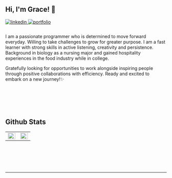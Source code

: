 ## Hi, I'm Grace! 🙂  
  

<a href="https://linkedin.com/in/grace-kim1217" target="_blank">
<img src=https://img.shields.io/badge/linkedin-%231E77B5.svg?&style=for-the-badge&logo=linkedin&logoColor=white alt=linkedin style="margin-bottom: 5px;" />
</a>
<!-- <a href="https://medium.com/@grace941217" target="_blank">
<img src=https://img.shields.io/badge/medium-%23292929.svg?&style=for-the-badge&logo=medium&logoColor=white alt=medium style="margin-bottom: 5px;" />
</a>   -->
<a href="https://gracekim.io" target="_blank">
<img src=https://img.shields.io/badge/portfolio-%231779.svg?&style=for-the-badge&logo=sourcegraph&logoColor=white alt=portfolio style="margin-bottom: 5px;" />
</a>  



###  

I am a passionate programmer who is determined to move forward everyday. Willing to take challenges to grow for greater purpose. 
I am a fast learner with strong skills in active listening, creativity and persistence. 
Background in biology as a nursing major and gained hospitality experiences in the food industry while in college. 

Gratefully looking for opportunities to work alongside inspiring people through positive collaborations with efficiency. Ready and excited to embark on a new journey!✨
  
  

<br/>  
<br/>
<br/>




<br/>  


## Github Stats  
<table><tr><td valign="top" width="50%">

<img src="https://github-readme-stats.vercel.app/api?username=gracekim1217&show_icons=true&count_private=true&hide_border=true" align="left" style="width: 100%" />

</td><td valign="top" width="50%">

<img src="https://github-readme-stats.vercel.app/api/top-langs/?username=gracekim1217&hide_border=true&layout=compact" align="left" style="width: 100%" />

</td></tr></table>  

<br/>  

  

<br/>  

  

<br/>  


<br />

----





<!--
**grace941217/grace941217** is a ✨ _special_ ✨ repository because its `README.md` (this file) appears on your GitHub profile.

Here are some ideas to get you started:

- 🔭 I’m currently working on ...
- 🌱 I’m currently learning ...
- 👯 I’m looking to collaborate on ...
- 🤔 I’m looking for help with ...
- 💬 Ask me about ...
- 📫 How to reach me: ...
- 😄 Pronouns: ...
- ⚡ Fun fact: ...
-->
